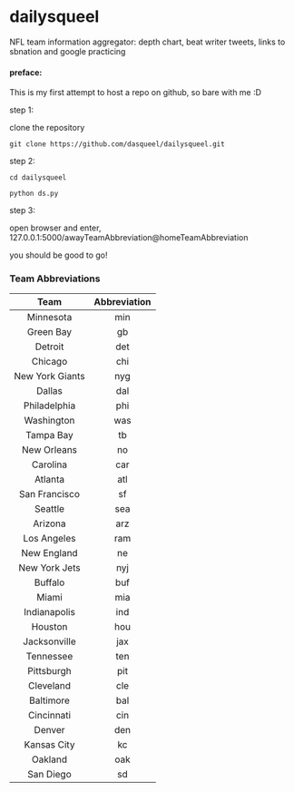 # dailysqueel
NFL team information aggregator: depth chart, beat writer tweets, links to sbnation and google practicing

#### preface:
This is my first attempt to host a repo on github, so bare with me :D

step 1:

clone the repository

```
git clone https://github.com/dasqueel/dailysqueel.git
```

step 2:
```
cd dailysqueel

python ds.py
```


step 3:

open browser and enter, 127.0.0.1:5000/awayTeamAbbreviation@homeTeamAbbreviation

you should be good to go!

### Team Abbreviations

|Team | Abbreviation |
|:---:|:---:|
|Minnesota|min|
|Green Bay|gb|
|Detroit|det|
|Chicago|chi|
|New York Giants|nyg|
|Dallas|dal|
|Philadelphia|phi|
|Washington|was|
|Tampa Bay|tb|
|New Orleans|no|
|Carolina|car|
|Atlanta|atl|
|San Francisco|sf|
|Seattle|sea|
|Arizona|arz|
|Los Angeles|ram|
|New England|ne|
|New York Jets|nyj|
|Buffalo|buf|
|Miami|mia|
|Indianapolis|ind|
|Houston|hou|
|Jacksonville|jax|
|Tennessee|ten|
|Pittsburgh|pit|
|Cleveland|cle|
|Baltimore|bal|
|Cincinnati|cin|
|Denver|den|
|Kansas City|kc|
|Oakland|oak|
|San Diego|sd|
